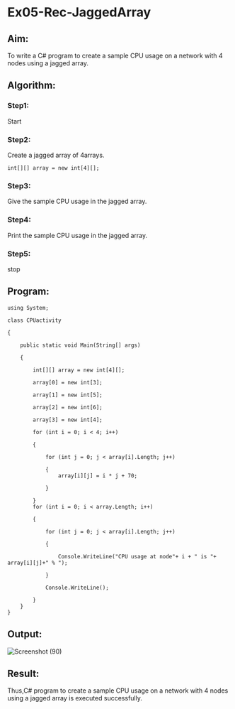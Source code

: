# Ex05-Rec-JaggedArray
## Aim:
To write a C# program to create a sample CPU usage on a network with 4 nodes using a jagged array.
## Algorithm:
### Step1:
Start

### Step2:
Create a jagged array of 4arrays.
```
int[][] array = new int[4][];
```
### Step3:
Give the sample CPU usage in the jagged array.

### Step4:
Print the sample CPU usage in the jagged array.

### Step5:
stop


## Program:
```
using System;

class CPUactivity

{

    public static void Main(String[] args)

    {

        int[][] array = new int[4][];

        array[0] = new int[3];

        array[1] = new int[5];

        array[2] = new int[6];

        array[3] = new int[4];

        for (int i = 0; i < 4; i++)

        {

            for (int j = 0; j < array[i].Length; j++)

            {
                array[i][j] = i * j + 70;

            }

        }
        for (int i = 0; i < array.Length; i++)

        {

            for (int j = 0; j < array[i].Length; j++)

            {

                Console.WriteLine("CPU usage at node"+ i + " is "+ array[i][j]+" % ");

            }

            Console.WriteLine();

        }
    }
}
```


## Output:
![Screenshot (90)](https://user-images.githubusercontent.com/75235022/167242805-2ed8dcfa-443a-4927-a32f-0a31a3bb2e83.png)

## Result:
Thus,C# program to create a sample CPU usage on a network with 4 nodes using a jagged array is executed successfully.
